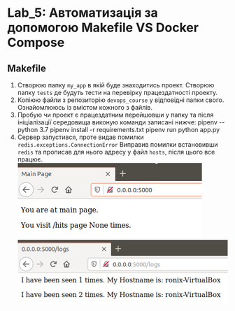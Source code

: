 # Lab_5: Автоматизація за допомогою Makefile VS Docker Compose

## Makefile
1. Створюю папку `my_app` в якій буде знаходитись проект. Створюю папку `tests` де будуть тести на перевірку працездатності проекту. 
2. Копіюю файли з репозиторію `devops_course` у відповідні папки свого. Ознайомлююсь із вмістом кожного з файлів.
3. Пробую чи проект є працездатним перейшовши у папку та після ініціалізації середовища виконую команди записані нижче:
        pipenv --python 3.7
        pipenv install -r requirements.txt
        pipenv run python app.py
4. Сервер запустився, проте видав помилки `redis.exceptions.ConnectionError` Виправив помилки встановивши `redis` та прописав для нього адресу у файл `hosts`, після цього все працює.
![alttext](s1.png)
![alttext](s2.png)
